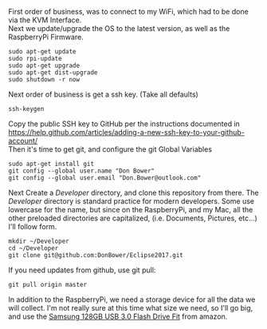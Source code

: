 First order of business, was to connect to my WiFi, which had to be done via the KVM Interface. <br />
Next we update/upgrade the OS to the latest version, as well as the RaspberryPi Firmware.  <br />

```
sudo apt-get update
sudo rpi-update
sudo apt-get upgrade
sudo apt-get dist-upgrade
sudo shutdown -r now
```

Next order of business is get a ssh key. (Take all defaults)

```
ssh-keygen
```

Copy the public SSH key to GitHub per the instructions documented in https://help.github.com/articles/adding-a-new-ssh-key-to-your-github-account/<br>
Then it's time to get git, and configure the git Global Variables <br />

```
sudo apt-get install git
git config --global user.name "Don Bower"
git config --global user.email "Don.Bower@outlook.com"
```

Next Create a *Developer* directory, and clone this repository from there.  The *Developer* directory is standard practice for modern developers. Some use lowercase for the name, but since on the RaspberryPi, and my Mac, all the other preloaded directories are capitalized, (i.e. Documents, Pictures, etc...) I'll follow form. <br />

```
mkdir ~/Developer
cd ~/Developer
git clone git@github.com:DonBower/Eclipse2017.git
```

If you need updates from github, use git pull:

```
git pull origin master
```

In addition to the RaspberryPi, we need a storage device for all the data we will collect.
I'm not really sure at this time what size we need, so I'll go big, and use the [Samsung 128GB USB 3.0 Flash Drive Fit](https://www.amazon.com/Samsung-128GB-Flash-MUF-128BB-AM/dp/B017DH3O5A) from amazon.
